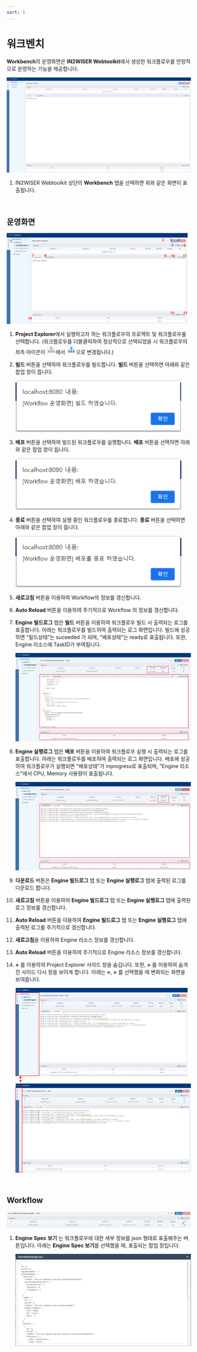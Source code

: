 ```yaml
---
sort: 5
---
```




# 워크벤치

**Workbench**의 운영화면은 **IN2WISER Webtoolkit**에서 생성한 워크플로우를 안정적으로 운영하는 기능을 제공합니다. 



![workbench_operation_main](./images/2.2.1.workbench_operation_main.png)

1. IN2WISER Webtoolkit 상단의 **Workbench** 탭을 선택하면 위와 같은 화면이 표출됩니다.

<br>


## 운영화면

![workbench_operation_function](./images/2.2.1.workbench_operation_function.png)

1. **Project Explorer**에서 실행하고자 하는 워크플로우의 프로젝트 및 워크플로우를 선택합니다. (워크플로우를 더블클릭하여 정상적으로 선택되었을 시 워크플로우의 좌측 아이콘이 ![unclick](./images/2.5.unclick.png)에서 ![clicked](./images/2.5.clicked.png)으로 변경됩니다.)

2. **빌드** 버튼을 선택하여 워크플로우를 빌드합니다. **빌드** 버튼을 선택하면 아래와 같은 팝업 창이 뜹니다.

   ![workbench_operation_build](./images/2.2.1.workbench_operation_build.png)

3. **배포** 버튼을 선택하여 빌드된 워크플로우를 실행합니다. **배포** 버튼을 선택하면 아래와 같은 팝업 창이 뜹니다.

   ![workbench_operation_deploy](./images/2.2.1.workbench_operation_deploy.png)

4. **종료** 버튼을 선택하여 실행 중인 워크플로우를 종료합니다. **종료** 버튼을 선택하면 아래와 같은 팝업 창이 뜹니다.

   ![workbench_operation_termination](./images/2.2.1.workbench_operation_termination.png)

5. **새로고침** 버튼을 이용하여 Workflow의 정보를 갱신합니다. 

6. **Auto Reload** 버튼을 이용하여 주기적으로 Workflow 의 정보를 갱신합니다.

7. **Engine 빌드로그** 탭은 **빌드** 버튼을 이용하여 워크플로우 빌드 시 출력되는 로그를 표출합니다. 아래는 워크플로우를 빌드하여 출력되는 로그 화면입니다. 빌드에 성공하면 "빌드상태"는 suceeded 가 되며, "배포상태"는 ready로 표출됩니다. 또한, Engine 리소스에 TaskID가 부여됩니다.

   ![workbench_operation_build_log](./images/2.2.1.workbench_operation_build_log.png)

8. **Engine 실행로그** 탭은 **배포** 버튼을 이용하여 워크플로우 실행 시 출력되는 로그를 표출합니다. 아래는 워크플로우를 배포하여 출력되는 로그 화면입니다. 배포에 성공하여 워크플로우가 실행되면 "배포상태"가 inprogress로 표출되며, "Engine 리소스"에서 CPU, Memory 사용량이 표출됩니다.

   ![workbench_operation_deploy_log](./images/2.2.1.workbench_operation_deploy_log.png)

9. **다운로드** 버튼은 **Engine 빌드로그** 탭 또는 **Engine 실행로그** 탭에 출력된 로그를 다운로드 합니다.

10. **새로고침** 버튼을 이용하여 **Engine 빌드로그** 탭 또는 **Engine 실행로그** 탭에 출력된 로그 정보를 갱신합니다.

11. **Auto Reload** 버튼을 이용하여 **Engine 빌드로그** 탭 또는 **Engine 실행로그** 탭에 출력된 로그를 주기적으로 갱신합니다.

12. **새로고침**을 이용하여 Engine 리소스 정보를 갱신합니다.

13. **Auto Reload** 버튼을 이용하여 주기적으로 Engine 리소스 정보를 갱신합니다.

14. **<** 를 이용하여 Project Explorer 사이드 창을 숨깁니다. 또한, **>** 를 이용하여 숨겨진 사이드 다시 창을 보이게 합니다. 아래는 **<**, **>** 를 선택했을 때 변화되는 화면을 보여줍니다.

    ![workbench_operation_spread](./images/2.2.1.workbench_operation_spread.png)

<br>

## Workflow

![workbench_operation_workflow](./images/2.2.1.workbench_operation_workflow.png)

1. **Engine Spec 보기** 는 워크플로우에 대한 세부 정보를 json 형태로 표출해주는 버튼입니다. 아래는 **Engine Spec 보기**를 선택했을 때, 표출되는 팝업 창입니다.

   ![workbench_operation_engine_spec](./images/2.2.1.workbench_operation_engine_spec.png)

<br>

<br>

<br>
